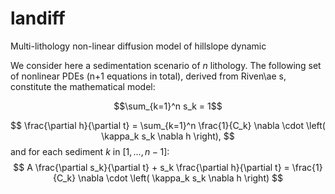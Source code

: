 # landiff
Multi-lithology non-linear diffusion model of hillslope dynamic

We consider here a sedimentation scenario of $n$ lithology. The following set of nonlinear PDEs (n+1 equations in total), derived from Riven\ae s, constitute the mathematical model:

$$\sum_{k=1}^n s_k = 1$$
 
$$
	\frac{\partial h}{\partial t} = \sum_{k=1}^n \frac{1}{C_k} \nabla \cdot \left( \kappa_k s_k \nabla h \right),
$$
and for each sediment $k$ in $\left[ 1,...,n-1 \right]$:
$$
	A \frac{\partial s_k}{\partial t} + s_k \frac{\partial h}{\partial t} = \frac{1}{C_k} \nabla \cdot \left( \kappa_k s_k \nabla h \right)
$$
